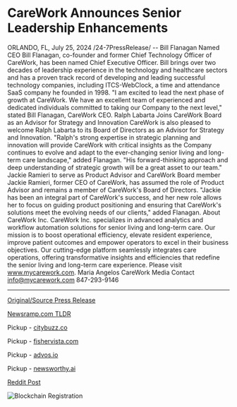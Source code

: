# CareWork Announces Senior Leadership Enhancements

ORLANDO, FL, July 25, 2024 /24-7PressRelease/ -- Bill Flanagan Named CEO   Bill Flanagan, co-founder and former Chief Technology Officer of CareWork, has been named Chief Executive Officer. Bill brings over two decades of leadership experience in the technology and healthcare sectors and has a proven track record of developing and leading successful technology companies, including ITCS-WebClock, a time and attendance SaaS company he founded in 1998.   "I am excited to lead the next phase of growth at CareWork. We have an excellent team of experienced and dedicated individuals committed to taking our Company to the next level," stated Bill Flanagan, CareWork CEO.   Ralph Labarta Joins CareWork Board as an Advisor for Strategy and Innovation   CareWork is also pleased to welcome Ralph Labarta to its Board of Directors as an Advisor for Strategy and Innovation.   "Ralph's strong expertise in strategic planning and innovation will provide CareWork with critical insights as the Company continues to evolve and adapt to the ever-changing senior living and long-term care landscape," added Flanagan. "His forward-thinking approach and deep understanding of strategic growth will be a great asset to our team."   Jackie Ramieri to serve as Product Advisor and CareWork Board member   Jackie Ramieri, former CEO of CareWork, has assumed the role of Product Advisor and remains a member of CareWork's Board of Directors.   "Jackie has been an integral part of CareWork's success, and her new role allows her to focus on guiding product positioning and ensuring that CareWork's solutions meet the evolving needs of our clients," added Flanagan.  About CareWork Inc.   CareWork Inc. specializes in advanced analytics and workflow automation solutions for senior living and long-term care. Our mission is to boost operational efficiency, elevate resident experience, improve patient outcomes and empower operators to excel in their business objectives. Our cutting-edge platform seamlessly integrates care operations, offering transformative insights and efficiencies that redefine the senior living and long-term care experience. Please visit www.mycarework.com.  Maria Angelos  CareWork Media Contact  info@mycarework.com  847-293-9146 

---

[Original/Source Press Release](https://www.24-7pressrelease.com/press-release/512808/carework-announces-senior-leadership-enhancements)
                    

[Newsramp.com TLDR](https://newsramp.com/curated-news/bill-flanagan-named-ceo-of-carework-leadership-changes-announced/bc7bc3822fce9888b0f0930be12cbfcc) 


Pickup - [citybuzz.co](https://citybuzz.co/2024/07/25/carework-announces-leadership-changes-to-drive-growth-in-senior-living-technology)

Pickup - [fishervista.com](https://fishervista.com/en/carework-announces-key-leadership-appointments-to-drive-future-growth/20245238)

Pickup - [advos.io](https://advos.io/en/carework-announces-key-leadership-changes-to-drive-future-growth/20245238)

Pickup - [newsworthy.ai](https://newsworthy.ai/curated/carework-announces-leadership-changes-to-drive-growth-in-senior-care-technology)
 



[Reddit Post](https://www.reddit.com/r/HealthCareNewsInfo/comments/1ebonqd/bill_flanagan_named_ceo_of_carework_leadership/) 



![Blockchain Registration](https://cdn.newsramp.app/24-7PressRelease/qrcode/247/25/noraNgak.webp)